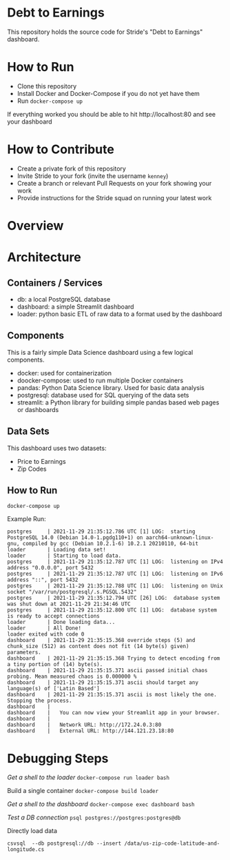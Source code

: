 # Debt to Earnings
This repository holds the source code for Stride's "Debt to Earnings" dashboard.

# How to Run

* Clone this repository
* Install Docker and Docker-Compose if you do not yet have them
* Run `docker-compose up`

If everything worked you should be able to hit http://localhost:80 and see your dashboard

# How to Contribute

* Create a private fork of this repository
* Invite Stride to your fork (invite the username `kenney`)
* Create a branch or relevant Pull Requests on your fork showing your work
* Provide instructions for the Stride squad on running your latest work

# Overview

# Architecture

## Containers / Services
 - db: a local PostgreSQL database
 - dashboard: a simple Streamlit dashboard  
 - loader: python basic ETL of raw data to a format used by the dashboard

## Components

This is a fairly simple Data Science dashboard using a few logical components.

- docker: used for containerization
- doocker-compose: used to run multiple Docker containers
- pandas: Python Data Science library. Used for basic data analysis
- postgresql: database used for SQL querying of the data sets  
- streamlit: a Python library for building simple pandas based web pages or dashboards

## Data Sets

This dashboard uses two datasets:

- Price to Earnings
- Zip Codes

## How to Run
`docker-compose up`

Example Run:
```
postgres     | 2021-11-29 21:35:12.786 UTC [1] LOG:  starting PostgreSQL 14.0 (Debian 14.0-1.pgdg110+1) on aarch64-unknown-linux-gnu, compiled by gcc (Debian 10.2.1-6) 10.2.1 20210110, 64-bit
loader       | Loading data set!
loader       | Starting to load data.
postgres     | 2021-11-29 21:35:12.787 UTC [1] LOG:  listening on IPv4 address "0.0.0.0", port 5432
postgres     | 2021-11-29 21:35:12.787 UTC [1] LOG:  listening on IPv6 address "::", port 5432
postgres     | 2021-11-29 21:35:12.788 UTC [1] LOG:  listening on Unix socket "/var/run/postgresql/.s.PGSQL.5432"
postgres     | 2021-11-29 21:35:12.794 UTC [26] LOG:  database system was shut down at 2021-11-29 21:34:46 UTC
postgres     | 2021-11-29 21:35:12.800 UTC [1] LOG:  database system is ready to accept connections
loader       | Done loading data...
loader       | All Done!
loader exited with code 0
dashboard    | 2021-11-29 21:35:15.368 override steps (5) and chunk_size (512) as content does not fit (14 byte(s) given) parameters.
dashboard    | 2021-11-29 21:35:15.368 Trying to detect encoding from a tiny portion of (14) byte(s).
dashboard    | 2021-11-29 21:35:15.371 ascii passed initial chaos probing. Mean measured chaos is 0.000000 %
dashboard    | 2021-11-29 21:35:15.371 ascii should target any language(s) of ['Latin Based']
dashboard    | 2021-11-29 21:35:15.371 ascii is most likely the one. Stopping the process.
dashboard    |
dashboard    |   You can now view your Streamlit app in your browser.
dashboard    |
dashboard    |   Network URL: http://172.24.0.3:80
dashboard    |   External URL: http://144.121.23.18:80
```



# Debugging Steps

*Get a shell to the loader*
`docker-compose run loader bash`

Build a single container
`docker-compose build loader`

*Get a shell to the dashboard*
`docker-compose exec dashboard bash`

*Test a DB connection*
`psql postgres://postgres:postgres@db`

Directly load data
```
csvsql  --db postgresql://db --insert /data/us-zip-code-latitude-and-longitude.cs
```